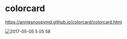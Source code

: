 # colorcard
https://anniesnoopymd.github.io/colorcard/colorcard.html


![2017-05-05 5 05 58](https://cloud.githubusercontent.com/assets/22999436/25740051/64a0c752-31b7-11e7-887a-cf7a63c2d093.png)
